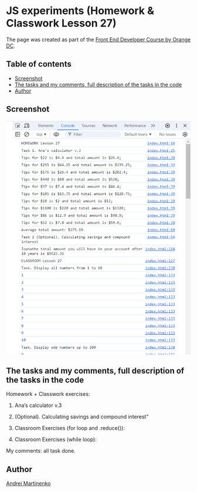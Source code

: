 # JS experiments (Homework & Classwork Lesson 27)

The page was created as part of the [Front End Developer Course by Orange DC](https://digitalcenter.orange.md/).

## Table of contents
- [Screenshot](#screenshot)
- [The tasks and my comments, full description of the tasks in the code](#the-tasks-and-my-comments-full-description-of-the-tasks-in-the-code)
- [Author](#author)

## Screenshot

![](./image/screenshot.png)

## The tasks and my comments, full description of the tasks in the code

Homework + Classwork exercises:

1. Ana’s calculator v.3
   
2. (Optional). Calculating savings and compound interest"

3. Classroom Exercises (for loop and .reduce()):

4. Classroom Exercises (while loop):
    
My comments: all task done. 

## Author

[Andrei Martinenko](https://github.com/AxinitM)

